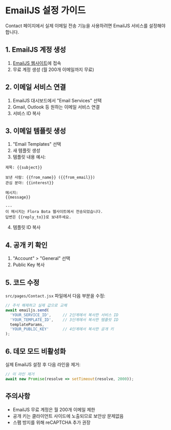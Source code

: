 # EmailJS 설정 가이드

Contact 페이지에서 실제 이메일 전송 기능을 사용하려면 EmailJS 서비스를 설정해야 합니다.

## 1. EmailJS 계정 생성
1. [EmailJS 웹사이트](https://www.emailjs.com/)에 접속
2. 무료 계정 생성 (월 200개 이메일까지 무료)

## 2. 이메일 서비스 연결
1. EmailJS 대시보드에서 "Email Services" 선택
2. Gmail, Outlook 등 원하는 이메일 서비스 연결
3. 서비스 ID 복사

## 3. 이메일 템플릿 생성
1. "Email Templates" 선택
2. 새 템플릿 생성
3. 템플릿 내용 예시:
```
제목: {{subject}}

보낸 사람: {{from_name}} ({{from_email}})
관심 분야: {{interest}}

메시지:
{{message}}

---
이 메시지는 Flora Bota 웹사이트에서 전송되었습니다.
답변은 {{reply_to}}로 보내주세요.
```
4. 템플릿 ID 복사

## 4. 공개 키 확인
1. "Account" > "General" 선택
2. Public Key 복사

## 5. 코드 수정
`src/pages/Contact.jsx` 파일에서 다음 부분을 수정:

```javascript
// 주석 해제하고 실제 값으로 교체
await emailjs.send(
  'YOUR_SERVICE_ID',     // 2단계에서 복사한 서비스 ID
  'YOUR_TEMPLATE_ID',    // 3단계에서 복사한 템플릿 ID
  templateParams,
  'YOUR_PUBLIC_KEY'      // 4단계에서 복사한 공개 키
);
```

## 6. 데모 모드 비활성화
실제 EmailJS 설정 후 다음 라인을 제거:
```javascript
// 이 라인 제거
await new Promise(resolve => setTimeout(resolve, 2000));
```

## 주의사항
- EmailJS 무료 계정은 월 200개 이메일 제한
- 공개 키는 클라이언트 사이드에 노출되므로 보안상 문제없음
- 스팸 방지를 위해 reCAPTCHA 추가 권장 